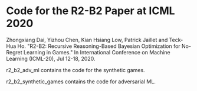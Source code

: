 # Code for the R2-B2 Paper at ICML 2020

Zhongxiang Dai, Yizhou Chen, Kian Hsiang Low, Patrick Jaillet and Teck-Hua Ho. "R2-B2: Recursive Reasoning-Based Bayesian Optimization for No-Regret Learning in Games." In International Conference on Machine Learning (ICML-20), Jul 12-18, 2020.

r2_b2_adv_ml contains the code for the synthetic games.

r2_b2_synthetic_games contains the code for adversarial ML.
